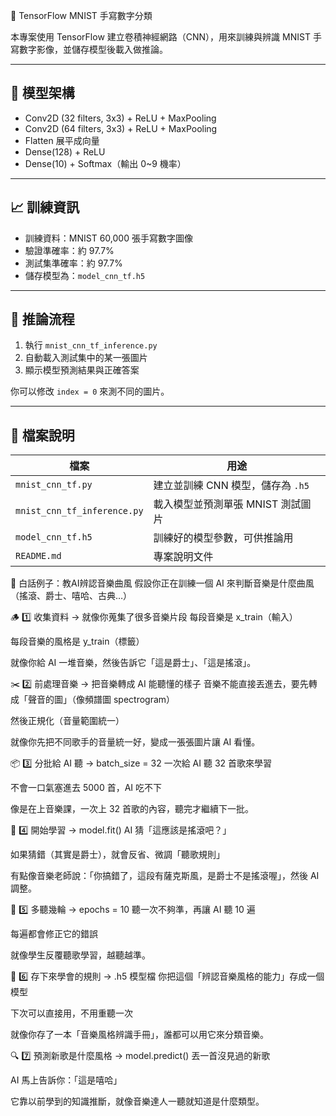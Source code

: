  🧠 TensorFlow MNIST 手寫數字分類

本專案使用 TensorFlow  建立卷積神經網路（CNN），用來訓練與辨識 MNIST 手寫數字影像，並儲存模型後載入做推論。

---

## 🧩 模型架構

- Conv2D (32 filters, 3x3) + ReLU + MaxPooling
- Conv2D (64 filters, 3x3) + ReLU + MaxPooling
- Flatten 展平成向量
- Dense(128) + ReLU
- Dense(10) + Softmax（輸出 0~9 機率）

---

## 📈 訓練資訊

- 訓練資料：MNIST 60,000 張手寫數字圖像
- 驗證準確率：約 97.7%
- 測試集準確率：約 97.7%
- 儲存模型為：`model_cnn_tf.h5`

---

## 🧪 推論流程

1. 執行 `mnist_cnn_tf_inference.py`
2. 自動載入測試集中的某一張圖片
3. 顯示模型預測結果與正確答案

你可以修改 `index = 0` 來測不同的圖片。

---

## 📂 檔案說明

| 檔案 | 用途 |
|------|------|
| `mnist_cnn_tf.py` | 建立並訓練 CNN 模型，儲存為 `.h5` |
| `mnist_cnn_tf_inference.py` | 載入模型並預測單張 MNIST 測試圖片 |
| `model_cnn_tf.h5` | 訓練好的模型參數，可供推論用 |
| `README.md` | 專案說明文件 |



🎵 白話例子：教AI辨認音樂曲風
假設你正在訓練一個 AI 來判斷音樂是什麼曲風（搖滾、爵士、嘻哈、古典…）

🪵 1️⃣ 收集資料 → 就像你蒐集了很多音樂片段
每段音樂是 x_train（輸入）

每段音樂的風格是 y_train（標籤）

就像你給 AI 一堆音樂，然後告訴它「這是爵士」、「這是搖滾」。

✂️ 2️⃣ 前處理音樂 → 把音樂轉成 AI 能聽懂的樣子
音樂不能直接丟進去，要先轉成「聲音的圖」（像頻譜圖 spectrogram）

然後正規化（音量範圍統一）

就像你先把不同歌手的音量統一好，變成一張張圖片讓 AI 看懂。

📦 3️⃣ 分批給 AI 聽 → batch_size = 32
一次給 AI 聽 32 首歌來學習

不會一口氣塞進去 5000 首，AI 吃不下

像是在上音樂課，一次上 32 首歌的內容，聽完才繼續下一批。

🧠 4️⃣ 開始學習 → model.fit()
AI 猜「這應該是搖滾吧？」

如果猜錯（其實是爵士），就會反省、微調「聽歌規則」

有點像音樂老師說：「你搞錯了，這段有薩克斯風，是爵士不是搖滾喔」，然後 AI 調整。

🔁 5️⃣ 多聽幾輪 → epochs = 10
聽一次不夠準，再讓 AI 聽 10 遍

每遍都會修正它的錯誤

就像學生反覆聽歌學習，越聽越準。

💾 6️⃣ 存下來學會的規則 → .h5 模型檔
你把這個「辨認音樂風格的能力」存成一個模型

下次可以直接用，不用重聽一次

就像你存了一本「音樂風格辨識手冊」，誰都可以用它來分類音樂。

🔍 7️⃣ 預測新歌是什麼風格 → model.predict()
丟一首沒見過的新歌

AI 馬上告訴你：「這是嘻哈」

它靠以前學到的知識推斷，就像音樂達人一聽就知道是什麼類型。
